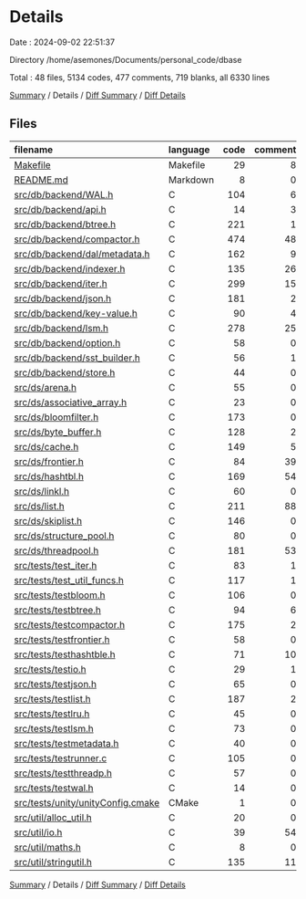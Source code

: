 # Details

Date : 2024-09-02 22:51:37

Directory /home/asemones/Documents/personal_code/dbase

Total : 48 files,  5134 codes, 477 comments, 719 blanks, all 6330 lines

[Summary](results.md) / Details / [Diff Summary](diff.md) / [Diff Details](diff-details.md)

## Files
| filename | language | code | comment | blank | total |
| :--- | :--- | ---: | ---: | ---: | ---: |
| [Makefile](/Makefile) | Makefile | 29 | 8 | 10 | 47 |
| [README.md](/README.md) | Markdown | 8 | 0 | 5 | 13 |
| [src/db/backend/WAL.h](/src/db/backend/WAL.h) | C | 104 | 6 | 12 | 122 |
| [src/db/backend/api.h](/src/db/backend/api.h) | C | 14 | 3 | 4 | 21 |
| [src/db/backend/btree.h](/src/db/backend/btree.h) | C | 221 | 1 | 34 | 256 |
| [src/db/backend/compactor.h](/src/db/backend/compactor.h) | C | 474 | 48 | 64 | 586 |
| [src/db/backend/dal/metadata.h](/src/db/backend/dal/metadata.h) | C | 162 | 9 | 16 | 187 |
| [src/db/backend/indexer.h](/src/db/backend/indexer.h) | C | 135 | 26 | 12 | 173 |
| [src/db/backend/iter.h](/src/db/backend/iter.h) | C | 299 | 15 | 29 | 343 |
| [src/db/backend/json.h](/src/db/backend/json.h) | C | 181 | 2 | 18 | 201 |
| [src/db/backend/key-value.h](/src/db/backend/key-value.h) | C | 90 | 4 | 14 | 108 |
| [src/db/backend/lsm.h](/src/db/backend/lsm.h) | C | 278 | 25 | 29 | 332 |
| [src/db/backend/option.h](/src/db/backend/option.h) | C | 58 | 0 | 8 | 66 |
| [src/db/backend/sst_builder.h](/src/db/backend/sst_builder.h) | C | 56 | 1 | 10 | 67 |
| [src/db/backend/store.h](/src/db/backend/store.h) | C | 44 | 0 | 3 | 47 |
| [src/ds/arena.h](/src/ds/arena.h) | C | 55 | 0 | 10 | 65 |
| [src/ds/associative_array.h](/src/ds/associative_array.h) | C | 23 | 0 | 5 | 28 |
| [src/ds/bloomfilter.h](/src/ds/bloomfilter.h) | C | 173 | 0 | 14 | 187 |
| [src/ds/byte_buffer.h](/src/ds/byte_buffer.h) | C | 128 | 2 | 7 | 137 |
| [src/ds/cache.h](/src/ds/cache.h) | C | 149 | 5 | 25 | 179 |
| [src/ds/frontier.h](/src/ds/frontier.h) | C | 84 | 39 | 19 | 142 |
| [src/ds/hashtbl.h](/src/ds/hashtbl.h) | C | 169 | 54 | 21 | 244 |
| [src/ds/linkl.h](/src/ds/linkl.h) | C | 60 | 0 | 7 | 67 |
| [src/ds/list.h](/src/ds/list.h) | C | 211 | 88 | 24 | 323 |
| [src/ds/skiplist.h](/src/ds/skiplist.h) | C | 146 | 0 | 15 | 161 |
| [src/ds/structure_pool.h](/src/ds/structure_pool.h) | C | 80 | 0 | 3 | 83 |
| [src/ds/threadpool.h](/src/ds/threadpool.h) | C | 181 | 53 | 28 | 262 |
| [src/tests/test_iter.h](/src/tests/test_iter.h) | C | 83 | 1 | 32 | 116 |
| [src/tests/test_util_funcs.h](/src/tests/test_util_funcs.h) | C | 117 | 1 | 12 | 130 |
| [src/tests/testbloom.h](/src/tests/testbloom.h) | C | 106 | 0 | 21 | 127 |
| [src/tests/testbtree.h](/src/tests/testbtree.h) | C | 94 | 6 | 18 | 118 |
| [src/tests/testcompactor.h](/src/tests/testcompactor.h) | C | 175 | 2 | 22 | 199 |
| [src/tests/testfrontier.h](/src/tests/testfrontier.h) | C | 58 | 0 | 20 | 78 |
| [src/tests/testhashtble.h](/src/tests/testhashtble.h) | C | 71 | 10 | 27 | 108 |
| [src/tests/testio.h](/src/tests/testio.h) | C | 29 | 1 | 6 | 36 |
| [src/tests/testjson.h](/src/tests/testjson.h) | C | 65 | 0 | 14 | 79 |
| [src/tests/testlist.h](/src/tests/testlist.h) | C | 187 | 2 | 20 | 209 |
| [src/tests/testlru.h](/src/tests/testlru.h) | C | 45 | 0 | 5 | 50 |
| [src/tests/testlsm.h](/src/tests/testlsm.h) | C | 73 | 0 | 14 | 87 |
| [src/tests/testmetadata.h](/src/tests/testmetadata.h) | C | 40 | 0 | 11 | 51 |
| [src/tests/testrunner.c](/src/tests/testrunner.c) | C | 105 | 0 | 5 | 110 |
| [src/tests/testthreadp.h](/src/tests/testthreadp.h) | C | 57 | 0 | 9 | 66 |
| [src/tests/testwal.h](/src/tests/testwal.h) | C | 14 | 0 | 4 | 18 |
| [src/tests/unity/unityConfig.cmake](/src/tests/unity/unityConfig.cmake) | CMake | 1 | 0 | 0 | 1 |
| [src/util/alloc_util.h](/src/util/alloc_util.h) | C | 20 | 0 | 4 | 24 |
| [src/util/io.h](/src/util/io.h) | C | 39 | 54 | 4 | 97 |
| [src/util/maths.h](/src/util/maths.h) | C | 8 | 0 | 3 | 11 |
| [src/util/stringutil.h](/src/util/stringutil.h) | C | 135 | 11 | 22 | 168 |

[Summary](results.md) / Details / [Diff Summary](diff.md) / [Diff Details](diff-details.md)